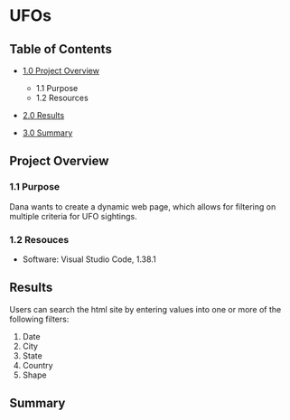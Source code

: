 # UFOs

## Table of Contents
- [1.0 Project Overview](#Project-Overview)
  * 1.1 Purpose
  * 1.2 Resources
- [2.0 Results](#Results)

- [3.0 Summary](#Summary)

<a name="Project-Overview"></a>
## Project Overview
### 1.1 Purpose
Dana wants to create a dynamic web page, which allows for filtering on multiple criteria for UFO sightings. 

### 1.2 Resouces
- Software: Visual Studio Code, 1.38.1

<a name="Results"></a>
## Results

Users can search the html site by entering values into one or more of the following filters:
  1. Date
  2. City
  3. State
  4. Country
  5. Shape

<a name="Summary"></a>
## Summary



